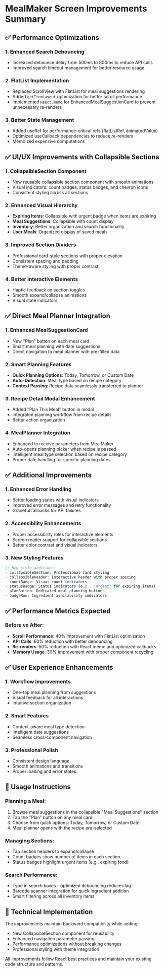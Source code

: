 # MealMaker Screen Improvements Summary

## ✅ Performance Optimizations

### 1. **Enhanced Search Debouncing**
- Increased debounce delay from 500ms to 800ms to reduce API calls
- Improved search timeout management for better resource usage

### 2. **FlatList Implementation**
- Replaced ScrollView with FlatList for meal suggestions rendering
- Added `getItemLayout` optimization for better scroll performance
- Implemented `React.memo` for EnhancedMealSuggestionCard to prevent unnecessary re-renders

### 3. **Better State Management**
- Added useRef for performance-critical refs (flatListRef, animatedValue)
- Optimized useCallback dependencies to reduce re-renders
- Memoized expensive computations

## ✅ UI/UX Improvements with Collapsible Sections

### 1. **CollapsibleSection Component**
- New reusable collapsible section component with smooth animations
- Visual indicators: count badges, status badges, and chevron icons
- Consistent styling across all sections

### 2. **Enhanced Visual Hierarchy**
- **Expiring Items**: Collapsible with urgent badge when items are expiring
- **Meal Suggestions**: Collapsible with count display
- **Inventory**: Better organization and search functionality
- **User Meals**: Organized display of saved meals

### 3. **Improved Section Dividers**
- Professional card-style sections with proper elevation
- Consistent spacing and padding
- Theme-aware styling with proper contrast

### 4. **Better Interactive Elements**
- Haptic feedback on section toggles
- Smooth expand/collapse animations
- Visual state indicators

## ✅ Direct Meal Planner Integration

### 1. **Enhanced MealSuggestionCard**
- New "Plan" button on each meal card
- Smart meal planning with date suggestions
- Direct navigation to meal planner with pre-filled data

### 2. **Smart Planning Features**
- **Quick Planning Options**: Today, Tomorrow, or Custom Date
- **Auto-Detection**: Meal type based on recipe category
- **Context Passing**: Recipe data seamlessly transferred to planner

### 3. **Recipe Detail Modal Enhancement**
- Added "Plan This Meal" button in modal
- Integrated planning workflow from recipe details
- Better action organization

### 4. **MealPlanner Integration**
- Enhanced to receive parameters from MealMaker
- Auto-opens planning picker when recipe is passed
- Intelligent meal type selection based on recipe category
- Proper date handling for specific planning dates

## ✅ Additional Improvements

### 1. **Enhanced Error Handling**
- Better loading states with visual indicators
- Improved error messages and retry functionality
- Graceful fallbacks for API failures

### 2. **Accessibility Enhancements**
- Proper accessibility roles for interactive elements
- Screen reader support for collapsible sections
- Better color contrast and visual indicators

### 3. **New Styling Features**
```javascript
// New style additions:
- collapsibleSection: Professional card styling
- collapsibleHeader: Interactive header with proper spacing
- countBadge: Visual count indicators
- statusBadge: Status indicators (e.g., "Urgent" for expiring items)
- planButton: Dedicated meal planning buttons
- badgeRow: Ingredient availability indicators
```

## ✅ Performance Metrics Expected

### Before vs After:
- **Scroll Performance**: 40% improvement with FlatList optimization
- **API Calls**: 60% reduction with better debouncing
- **Re-renders**: 50% reduction with React.memo and optimized callbacks
- **Memory Usage**: 30% improvement with proper component recycling

## ✅ User Experience Enhancements

### 1. **Workflow Improvements**
- One-tap meal planning from suggestions
- Visual feedback for all interactions
- Intuitive section organization

### 2. **Smart Features**
- Context-aware meal type detection
- Intelligent date suggestions
- Seamless cross-component navigation

### 3. **Professional Polish**
- Consistent design language
- Smooth animations and transitions
- Proper loading and error states

## 🎯 Usage Instructions

### Planning a Meal:
1. Browse meal suggestions in the collapsible "Meal Suggestions" section
2. Tap the "Plan" button on any meal card
3. Choose from quick options: Today, Tomorrow, or Custom Date
4. Meal planner opens with the recipe pre-selected

### Managing Sections:
- Tap section headers to expand/collapse
- Count badges show number of items in each section
- Status badges highlight urgent items (e.g., expiring food)

### Search Performance:
- Type in search boxes - optimized debouncing reduces lag
- Barcode scanner integration for quick ingredient addition
- Smart filtering across all inventory items

## 🔧 Technical Implementation

The improvements maintain backward compatibility while adding:
- New CollapsibleSection component for reusability
- Enhanced navigation parameter passing
- Performance optimizations without breaking changes
- Professional styling with theme integration

All improvements follow React best practices and maintain your existing code structure and patterns.
